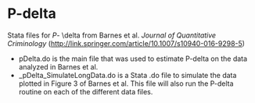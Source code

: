 # P-delta
Stata files for <i>P</i>- \delta   from Barnes et al. <i>Journal of Quantitative Criminology</i> (http://link.springer.com/article/10.1007/s10940-016-9298-5)
- pDelta.do is the main file that was used to estimate P-delta on the data analyzed in Barnes et al.
- _pDelta_SimulateLongData.do is a Stata .do file to simulate the data plotted in Figure 3 of Barnes et al. This file will also run the P-delta routine on each of the different data files.
 
